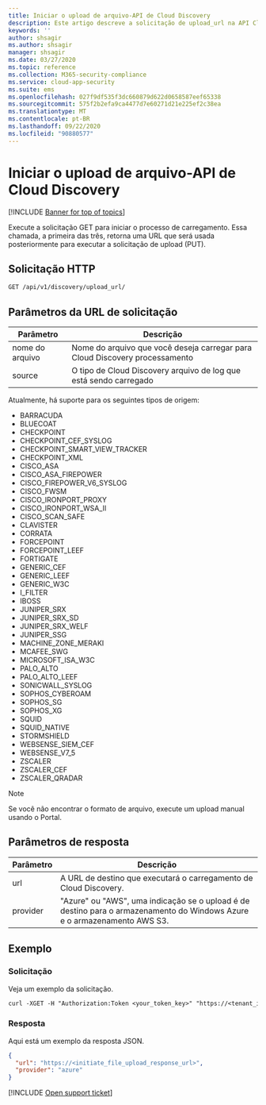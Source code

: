 ```yaml
---
title: Iniciar o upload de arquivo-API de Cloud Discovery
description: Este artigo descreve a solicitação de upload_url na API Cloud Discovery do Cloud App Security.
keywords: ''
author: shsagir
ms.author: shsagir
manager: shsagir
ms.date: 03/27/2020
ms.topic: reference
ms.collection: M365-security-compliance
ms.service: cloud-app-security
ms.suite: ems
ms.openlocfilehash: 027f9df535f3dc660879d622d0658587eef65338
ms.sourcegitcommit: 575f2b2efa9ca4477d7e60271d21e225ef2c38ea
ms.translationtype: MT
ms.contentlocale: pt-BR
ms.lasthandoff: 09/22/2020
ms.locfileid: "90880577"
---
```

# <a name="initiate-file-upload---cloud-discovery-api"></a>Iniciar o upload de arquivo-API de Cloud Discovery

[!INCLUDE [Banner for top of topics](includes/banner.md)]

Execute a solicitação GET para iniciar o processo de carregamento. Essa chamada, a primeira das três, retorna uma URL que será usada posteriormente para executar a solicitação de upload (PUT).

## <a name="http-request"></a>Solicitação HTTP

```rest
GET /api/v1/discovery/upload_url/
```

## <a name="request-url-parameters"></a>Parâmetros da URL de solicitação

| Parâmetro | Descrição |
| --- |--- |
| nome do arquivo | Nome do arquivo que você deseja carregar para Cloud Discovery processamento |
| source | O tipo de Cloud Discovery arquivo de log que está sendo carregado |

Atualmente, há suporte para os seguintes tipos de origem:

- BARRACUDA
- BLUECOAT
- CHECKPOINT
- CHECKPOINT_CEF_SYSLOG
- CHECKPOINT_SMART_VIEW_TRACKER
- CHECKPOINT_XML
- CISCO_ASA
- CISCO_ASA_FIREPOWER
- CISCO_FIREPOWER_V6_SYSLOG
- CISCO_FWSM
- CISCO_IRONPORT_PROXY
- CISCO_IRONPORT_WSA_II
- CISCO_SCAN_SAFE
- CLAVISTER
- CORRATA
- FORCEPOINT
- FORCEPOINT_LEEF
- FORTIGATE
- GENERIC_CEF
- GENERIC_LEEF
- GENERIC_W3C
- I_FILTER
- IBOSS
- JUNIPER_SRX
- JUNIPER_SRX_SD
- JUNIPER_SRX_WELF
- JUNIPER_SSG
- MACHINE_ZONE_MERAKI
- MCAFEE_SWG
- MICROSOFT_ISA_W3C
- PALO_ALTO
- PALO_ALTO_LEEF
- SONICWALL_SYSLOG
- SOPHOS_CYBEROAM
- SOPHOS_SG
- SOPHOS_XG
- SQUID
- SQUID_NATIVE
- STORMSHIELD
- WEBSENSE_SIEM_CEF
- WEBSENSE_V7_5
- ZSCALER
- ZSCALER_CEF
- ZSCALER_QRADAR

> [!NOTE]
> Se você não encontrar o formato de arquivo, execute um upload manual usando o Portal.

## <a name="response-parameters"></a>Parâmetros de resposta

| Parâmetro | Descrição |
| --- | --- |
| url | A URL de destino que executará o carregamento de Cloud Discovery. |
| provider | "Azure" ou "AWS", uma indicação se o upload é de destino para o armazenamento do Windows Azure e o armazenamento AWS S3. |

## <a name="example"></a>Exemplo

### <a name="request"></a>Solicitação

Veja um exemplo da solicitação.

```rest
curl -XGET -H "Authorization:Token <your_token_key>" "https://<tenant_id>.<tenant_region>.contoso.com/api/v1/discovery/upload_url/?filename=my_discovery_file.txt&source=LOG_3COM"
```

### <a name="response"></a>Resposta

Aqui está um exemplo da resposta JSON.

```json
{
  "url": "https://<initiate_file_upload_response_url>",
  "provider": "azure"
}
```

[!INCLUDE [Open support ticket](includes/support.md)]
